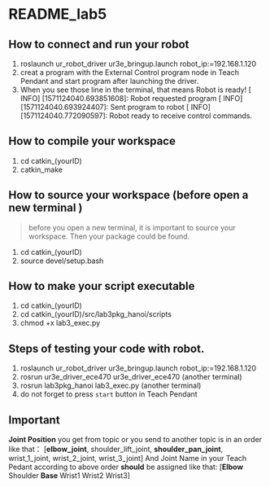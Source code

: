 # README_lab5

## How to connect and run your robot

1. roslaunch ur_robot_driver ur3e_bringup.launch robot_ip:=192.168.1.120
2. creat a program with the External Control program node in Teach Pendant and start program after launching the driver.
3. When you see those line in the terminal, that means Robot is ready!
   [ INFO] [1571124040.693851608]: Robot requested program
   [ INFO] [1571124040.693924407]: Sent program to robot
   [ INFO] [1571124040.772090597]: Robot ready to receive control commands.

## How to compile your workspace

1. cd catkin_(yourID)
2. catkin_make

## How to source your workspace (before open a new terminal )
> before you open a new terminal, it is important to source your workspace. Then your package could be found.
1. cd catkin_(yourID)
2. source devel/setup.bash

## How to make your script executable

1. cd catkin_(yourID)
2. cd catkin_(yourID)/src/lab3pkg_hanoi/scripts 
3. chmod +x lab3_exec.py

## Steps of testing your code with robot.

1. roslaunch ur_robot_driver ur3e_bringup.launch robot_ip:=192.168.1.120
2. rosrun ur3e_driver_ece470 ur3e_driver_ece470 (another terminal)
3. rosrun lab3pkg_hanoi lab3_exec.py (another terminal)
4. do not forget to press `start` button in Teach Pendant

## Important
**Joint Position** you get from topic or you send to another topic is in an order like that：
[**elbow_joint**, shoulder_lift_joint, **shoulder_pan_joint**, wrist_1_joint, wrist_2_joint, wrist_3_joint]
And Joint Name in your Teach Pedant according to above order **should** be assigned like that:
[**Elbow** Shoulder **Base** Wrist1 Wrist2 Wrist3]
